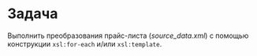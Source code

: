 # Задача
Выполнить преобразования прайс-листа (*source_data.xml*) с помощью конструкции `xsl:for-each` и/или `xsl:template`.
